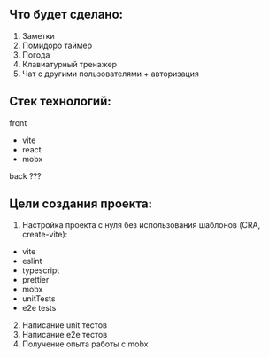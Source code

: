 ## Что будет сделано:

1. Заметки
2. Помидоро таймер
3. Погода
4. Клавиатурный тренажер
5. Чат с другими пользователями + авторизация

## Стек технологий:

front

-   vite
-   react
-   mobx

back
???

## Цели создания проекта:

1. Настройка проекта с нуля без использования шаблонов (CRA, create-vite):

-   vite
-   eslint
-   typescript
-   prettier
-   mobx
-   unitTests
-   e2e tests

2. Написание unit тестов
3. Написание e2e тестов
4. Получение опыта работы с mobx

